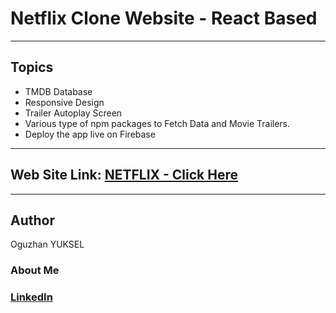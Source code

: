 # Netflix Clone Website - React Based

---

## Topics 

- TMDB Database
- Responsive Design
- Trailer Autoplay Screen
- Various type of npm packages to Fetch Data and Movie Trailers.
- Deploy the app live on Firebase

---

## Web Site Link: [NETFLIX - Click Here](https://netflix-clone-374f2.web.app/)

---

## Author 

Oguzhan YUKSEL

### About Me

### [LinkedIn](https://www.linkedin.com/in/oguzhan-yuksel-942a62201/)

